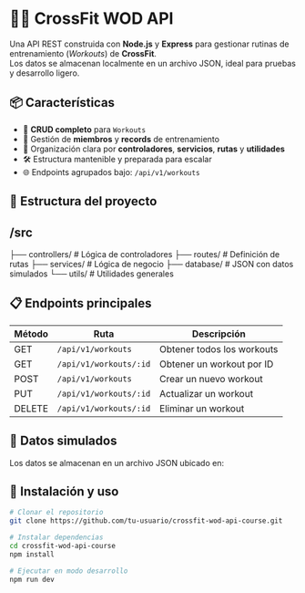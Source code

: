 
# 🏋️‍♂️ CrossFit WOD API

Una API REST construida con **Node.js** y **Express** para gestionar rutinas de entrenamiento (_Workouts_) de **CrossFit**.  
Los datos se almacenan localmente en un archivo JSON, ideal para pruebas y desarrollo ligero.


## 📦 Características

- 🔄 **CRUD completo** para `Workouts`
- 👥 Gestión de **miembros** y **records** de entrenamiento
- 📁 Organización clara por **controladores**, **servicios**, **rutas** y **utilidades**
- 🛠️ Estructura mantenible y preparada para escalar
- 🌐 Endpoints agrupados bajo: `/api/v1/workouts`

## 📂 Estructura del proyecto
/src
---
├── controllers/    # Lógica de controladores
├── routes/         # Definición de rutas
├── services/       # Lógica de negocio
├── database/       # JSON con datos simulados
└── utils/          # Utilidades generales

## 📋 Endpoints principales

| Método | Ruta                      | Descripción                  |
|--------|---------------------------|------------------------------|
| GET    | `/api/v1/workouts`        | Obtener todos los workouts   |
| GET    | `/api/v1/workouts/:id`    | Obtener un workout por ID    |
| POST   | `/api/v1/workouts`        | Crear un nuevo workout       |
| PUT    | `/api/v1/workouts/:id`    | Actualizar un workout        |
| DELETE | `/api/v1/workouts/:id`    | Eliminar un workout          |


## 🧪 Datos simulados

Los datos se almacenan en un archivo JSON ubicado en:

## 🚀 Instalación y uso

```bash
# Clonar el repositorio
git clone https://github.com/tu-usuario/crossfit-wod-api-course.git

# Instalar dependencias
cd crossfit-wod-api-course
npm install

# Ejecutar en modo desarrollo
npm run dev


